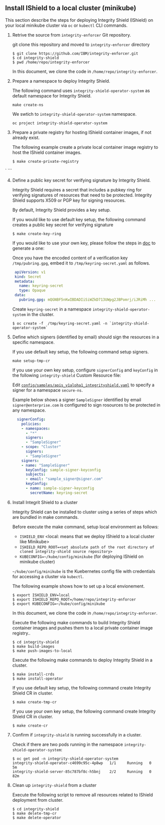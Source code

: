 ## Install IShield to a local cluster (minikube)

This section describe the steps for deploying Integrity Shield (IShield) on your local minikube cluster via `oc` or `kubectl` CLI commands. 

1. Retrive the source from `integrity-enforcer` Git repository.

    git clone this repository and moved to `integrity-enforcer` directory

    ```
    $ git clone https://github.com/IBM/integrity-enforcer.git
    $ cd integrity-shield
    $ pwd /home/repo/integrity-enforcer
    ```
    In this document, we clone the code in `/home/repo/integrity-enforcer`.
    
2.  Prepare a namespace to deploy Integrity Shield. 

    The following command uses `integrity-shield-operator-system` as default namespace for Integrity Shield. 
    ```
    make create-ns
    ```
    We swtich to `integrity-shield-operator-system` namespace.
    ```
    oc project integrity-shield-operator-system
    ```
3.  Prepare a private registry for hosting IShield container images, if not already exist.

    The following example create a private local container image registry to host the IShield container images.
    ```
    $ make create-private-registry
`   ```

4. Define a public key secret for verifying signature by Integrity Shield.

    Integrity Shield requires a secret that includes a pubkey ring for verifying signatures of resources that need to be protected.  Integrity Shield supports X509 or PGP key for signing resources.

    By default, Integrity Shield provides a key setup. 
    
    If you would like to use default key setup, the following command creates a public key secret for verifying signature
    ```
    $ make create-key-ring
    ```

    If you would like to use your own key, please follow the steps in [doc](README_VERIFICATION_KEY_SETUP.md) to generate a one:

    Once you have the encoded content of a verification key `/tmp/pubring.gpg`, embed it to `/tmp/keyring-secret.yaml` as follows.

      ```yaml
       apiVersion: v1
       kind: Secret
       metadata:
         name: keyring-secret
         type: Opaque
       data:
         pubring.gpg: mQGNBF5nKwIBDADIiSiWZkD713UWpg2JBPomrj/iJRiMh ...
      ```

    Create `keyring-secret` in a namespace ``integrity-shield-operator-system`` in the cluster.

    ```
    $ oc create -f  /tmp/keyring-secret.yaml -n `integrity-shield-operator-system`
    ```

5. Define which signers (identified by email) should sign the resources in a specific namespace.

    If you use default key setup, the following command setup signers. 
    ```
    make setup-tmp-cr
    ```

    If you use your own key setup, configure `signerConfig` and `keyConfig` in the following `integrity-shield` Custom Resource file:

    Edit [`config/samples/apis_v1alpha1_integrityshield.yaml`](../integrity-shield-operator/config/samples/apis_v1alpha1_integrityshield.yaml) to specify a signer for a namespace `secure-ns`.

    Example below shows a signer `SampleSigner` identified by email `signer@enterprise.com` is configured to sign rosources to be protected in any namespace.

    ```yaml
	  signerConfig:
	    policies:
	    - namespaces:
	      - "*"
	      signers:
	      - "SampleSigner"
	    - scope: "Cluster"
	      signers:
	      - "SampleSigner"
	    signers:
	    - name: "SampleSigner"
	      keyConfig: sample-signer-keyconfig
	      subjects:
	      - email: "sample_signer@signer.com"
          keyConfig:
          - name: sample-signer-keyconfig
            secretName: keyring-secret
    ```


6. Install Integrit Shield to a cluster

    Integrity Shield can be installed to cluster using a series of steps which are bundled in make commands.
    
    Before execute the make command, setup local environment as follows:
    - `ISHIELD_ENV` <local: means that we deploy IShield to a local cluster like Minikube>
    - `ISHIELD_REPO_ROOT=<set absolute path of the root directory of cloned integrity-shield source repository>`
    - `KUBECONFIG=~/kube/config/minikube`  (for deploying IShield on minikube cluster)

    `~/kube/config/minikube` is the Kuebernetes config file with credentials for accessing a cluster via `kubectl`.

    The following example shows how to set up a local envionement.  

    ```
    $ export ISHIELD_ENV=local
    $ export ISHIELD_REPO_ROOT=/home/repo/integrity-enforcer
    $ export KUBECONFIG=~/kube/config/minikube
    ``` 
    In this document, we clone the code in `/home/repo/integrity-enforcer`.

    Execute the following make commands to build Integrity Shield container images and pushes them to a local private container image registry..
    ```
    $ cd integrity-shield
    $ make build-images
    $ make push-images-to-local
    ```

    Execute the following make commands to deploy Integrity Shield in a cluster.

    ```
    $ make install-crds
    $ make install-operator
    ```

    If you use default key setup, the following command create Integrity Shield CR in cluster. 
    ```
    $ make create-tmp-cr
    ```

    If you use your own key setup, the following command create Integrity Shield CR in cluster. 
    ```
    $ make create-cr
    ```

7. Confirm if `integrity-shield` is running successfully in a cluster.
    
    Check if there are two pods running in the namespace `integrity-shield-operator-system`: 
        
    ```
    $ oc get pod -n integrity-shield-operator-system
    integrity-shield-operator-c4699c95c-4p8wp   1/1     Running   0          5m
    integrity-shield-server-85c787bf8c-h5bnj    2/2     Running   0          82m
    ```

8. Clean up `integrity-shield` from a cluster

    Execute the following script to remove all resources related to IShield deployment from cluster.
    ```
    $ cd integrity-shield
    $ make delete-tmp-cr
    $ make delete-operator
    ```
